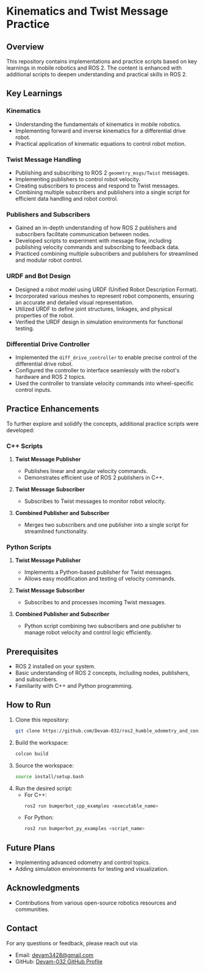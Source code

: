 # Kinematics and Twist Message Practice

## Overview
This repository contains implementations and practice scripts based on key learnings in mobile robotics and ROS 2. The content is enhanced with additional scripts to deepen understanding and practical skills in ROS 2.

## Key Learnings
### Kinematics
- Understanding the fundamentals of kinematics in mobile robotics.
- Implementing forward and inverse kinematics for a differential drive robot.
- Practical application of kinematic equations to control robot motion.

### Twist Message Handling
- Publishing and subscribing to ROS 2 `geometry_msgs/Twist` messages.
- Implementing publishers to control robot velocity.
- Creating subscribers to process and respond to Twist messages.
- Combining multiple subscribers and publishers into a single script for efficient data handling and robot control.

### Publishers and Subscribers
- Gained an in-depth understanding of how ROS 2 publishers and subscribers facilitate communication between nodes.
- Developed scripts to experiment with message flow, including publishing velocity commands and subscribing to feedback data.
- Practiced combining multiple subscribers and publishers for streamlined and modular robot control.

### URDF and Bot Design
- Designed a robot model using URDF (Unified Robot Description Format).
- Incorporated various meshes to represent robot components, ensuring an accurate and detailed visual representation.
- Utilized URDF to define joint structures, linkages, and physical properties of the robot.
- Verified the URDF design in simulation environments for functional testing.

### Differential Drive Controller
- Implemented the `diff_drive_controller` to enable precise control of the differential drive robot.
- Configured the controller to interface seamlessly with the robot's hardware and ROS 2 topics.
- Used the controller to translate velocity commands into wheel-specific control inputs.

## Practice Enhancements
To further explore and solidify the concepts, additional practice scripts were developed:

### C++ Scripts
1. **Twist Message Publisher**
   - Publishes linear and angular velocity commands.
   - Demonstrates efficient use of ROS 2 publishers in C++.

2. **Twist Message Subscriber**
   - Subscribes to Twist messages to monitor robot velocity.

3. **Combined Publisher and Subscriber**
   - Merges two subscribers and one publisher into a single script for streamlined functionality.

### Python Scripts
1. **Twist Message Publisher**
   - Implements a Python-based publisher for Twist messages.
   - Allows easy modification and testing of velocity commands.

2. **Twist Message Subscriber**
   - Subscribes to and processes incoming Twist messages.

3. **Combined Publisher and Subscriber**
   - Python script combining two subscribers and one publisher to manage robot velocity and control logic efficiently.

## Prerequisites
- ROS 2 installed on your system.
- Basic understanding of ROS 2 concepts, including nodes, publishers, and subscribers.
- Familiarity with C++ and Python programming.

## How to Run
1. Clone this repository:
   ```bash
   git clone https://github.com/Devam-032/ros2_humble_odometry_and_control/tree/main
   ```
2. Build the workspace:
   ```bash
   colcon build
   ```
3. Source the workspace:
   ```bash
   source install/setup.bash
   ```
4. Run the desired script:
   - For C++:
     ```bash
     ros2 run bumperbot_cpp_examples <executable_name>
     ```
   - For Python:
     ```bash
     ros2 run bumperbot_py_examples <script_name>
     ```

## Future Plans
- Implementing advanced odometry and control topics.
- Adding simulation environments for testing and visualization.

## Acknowledgments
- Contributions from various open-source robotics resources and communities.

## Contact
For any questions or feedback, please reach out via:
- Email: devam3428@gmail.com
- GitHub: [Devam-032 GitHub Profile](https://github.com/Devam-032)

